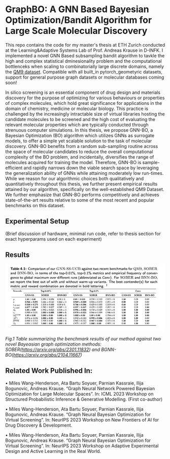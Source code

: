 # GraphBO: A GNN Based Bayesian Optimization/Bandit Algorithm for Large Scale Molecular Discovery

This repo contains the code for my master's thesis at ETH Zurich conducted at the Learning&Adaptive Systems Lab of Prof. Andreas Krause in D-INFK. I implemented a novel GNN Based subsampling bandit algorithm to tavkle the high and complex statistical
dminesionality problem and the computational bottlenceks when scaling to combinatorially large discrete domains, namely the [QM9 dataset](https://www.nature.com/articles/sdata201422). Compatible with all built_in pytorch_geometyric datasets, 
support for general purpose graph datasets or molecular databases coming soon!

In silico screening is an essential component of drug design and materials discovery for the purpose of optimizing for various behaviours or properties of complex molecules, which hold great significance for applications in the domain of chemistry, medicine or molecular biology. This practice is challenged by the increasingly intractable size of virtual libraries hosting the candidate molecules to be screened and the high cost of evaluating the relevant molecular properties which are typically conducted through strenuous computer simulations. In this thesis, we propose GNN-BO, a Bayesian Optimization (BO) algorithm which utilizes GNNs as surrogate models, to offer a simple yet scalable solution to the task of molecular discovery. GNN-BO benefits from a random sub-sampling routine across the space of molecular candidates to reduce the overall computational complexity of the BO problem, and incidentally, diversifies the range of molecules acquired for training the model. Therefore, GNN-BO is sample-efficient and rapidly narrows down the viable search space by leveraging the generalization ability of GNNs while attaining moderately low run-times. While we reason for our algorithmic choices both qualitatively and quantitatively throughout this thesis, we further present empirical results attained by our algorithm, specifically on the well-established QM9 Dataset. We further emphasize that GNN-BO performs competitively and achieves state-of-the-art results relative to some of the most recent and popular benchmarks on this dataset. 

## Experimental Setup

(Brief discussion of hardware, minimal run code, refer to thesis section for exact hyperparams used on each experiment)

## Results

![](graphbo_results.png)

*Fig.1 Table summarizing the benchmark results of our method against two novel Bayeasian graph optimization methods: SOBER(https://arxiv.org/abs/2301.11832) and BGNN-BO(https://arxiv.org/abs/2104.11667)*

## Related Work Published In:

•	Miles Wang-Henderson, Ata Bartu Soyuer, Parnian Kassraie, Ilija Bogunovic, Andreas Krause. “Graph Neural Network Powered Bayesian Optimization for Large Molecular Spaces”. In: ICML 2023 Workshop on Structured Probabilistic Inference & Generative Modelling. (First co-author)

•	Miles Wang-Henderson, Ata Bartu Soyuer, Parnian Kassraie, Ilija Bogunovic, Andreas Krause.  “Graph Neural Bayesian Optimization for Virtual Screening”. In: NeurIPS 2023 Workshop on New Frontiers of AI for Drug Discovery & Development.

•	Miles Wang-Henderson, Ata Bartu Soyuer, Parnian Kassraie, Ilija Bogunovic, Andreas Krause.  “Graph Neural Bayesian Optimization for Virtual Screening”. In: NeurIPS 2023 Workshop on Adaptive Experimental Design and Active Learning in the Real World.
